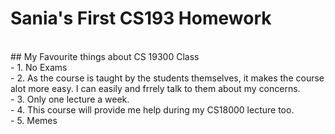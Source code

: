 # Sania's First CS193 Homework
<br>
## My Favourite things about CS 19300 Class
<br>
- 1. No Exams
<br>
- 2. As the course is taught by the students themselves, it makes the course alot more easy. I can easily and frrely talk to them about my concerns.
<br>
- 3. Only one lecture a week.
<br>
- 4. This course will provide me help during my CS18000 lecture too.
<br>
- 5. Memes
